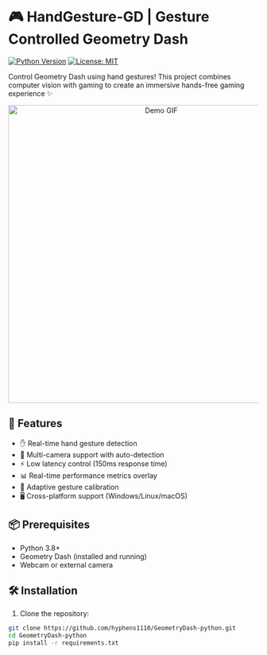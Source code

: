 # 🎮 HandGesture-GD | Gesture Controlled Geometry Dash

[![Python Version](https://img.shields.io/badge/python-3.8%2B-blue)](https://www.python.org/)
[![License: MIT](https://img.shields.io/badge/License-MIT-yellow.svg)](https://opensource.org/licenses/MIT)

Control Geometry Dash using hand gestures! This project combines computer vision with gaming to create an immersive hands-free gaming experience ✨

<div align="center">
  <img src="https://media.giphy.com/media/v1.Y2lkPTc5MGI3NjExY2ZkYjQyNjUwY2Y4N2E2MDQ3ZTg0Y2NhM2YxZjU3ZDNjZmY2MzA4MyZlcD12MV9pbnRlcm5hbF9naWZzX2dpZklkJmN0PWc/26tn33aiTi1jkl6H6/giphy.gif" width="600" alt="Demo GIF">
</div>

## 🌟 Features

- ✋ Real-time hand gesture detection
- 🎥 Multi-camera support with auto-detection
- ⚡ Low latency control (150ms response time)
- 📊 Real-time performance metrics overlay
- 🔧 Adaptive gesture calibration
- 🖥️ Cross-platform support (Windows/Linux/macOS)

## 📦 Prerequisites

- Python 3.8+
- Geometry Dash (installed and running)
- Webcam or external camera

## 🛠️ Installation

1. Clone the repository:
```bash
git clone https://github.com/hyphens1110/GeometryDash-python.git
cd GeometryDash-python
pip install -r requirements.txt

